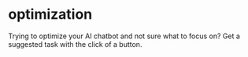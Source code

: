 # optimization
Trying to optimize your AI chatbot and not sure what to focus on? Get a suggested task with the click of a button.
